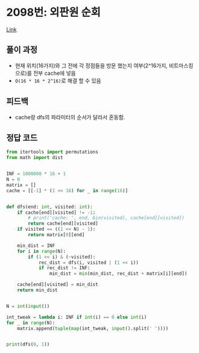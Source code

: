# 2098번: 외판원 순회
[Link](https://www.acmicpc.net/problem/2098)

## 풀이 과정
* 현재 위치(16가지)와 그 전에 각 정점들을 방문 했는지 여부(2^16가지, 비트마스킹으로)를 전부 cache에 넣음
* `O(16 * 16 * 2^16)`로 해결 할 수 있음
## 피드백
* cache랑 dfs의 파라미터의 순서가 달라서 혼동함.

## 정답 코드
```python
from itertools import permutations
from math import dist


INF = 1000000 * 16 + 1
N = 0
matrix = []
cache = [[-1] * (1 << 16) for _ in range(16)]


def dfs(end: int, visited: int):
    if cache[end][visited] != -1:
        # print('cache: ', end, bin(visited), cache[end][visited])
        return cache[end][visited]
    if visited == ((1 << N) - 1):
        return matrix[0][end]

    min_dist = INF
    for i in range(N):
        if (1 << i) & (~visited):
            rec_dist = dfs(i, visited | (1 << i))
            if rec_dist != INF:
                min_dist = min(min_dist, rec_dist + matrix[i][end])

    cache[end][visited] = min_dist
    return min_dist


N = int(input())

int_tweak = lambda i: INF if int(i) == 0 else int(i)
for _ in range(N):
    matrix.append(tuple(map(int_tweak, input().split(' '))))


print(dfs(0, 1))
```
